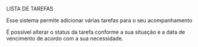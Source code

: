 LISTA DE TAREFAS

Esse sistema permite adicionar várias tarefas para o seu acompanhamento

É possível alterar o status da tarefa conforme a sua situação e a data de vencimento de acordo com a sua necessidade.

